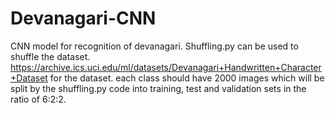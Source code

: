 # Devanagari-CNN
CNN model for recognition of devanagari.
Shuffling.py can be used to shuffle the dataset.
https://archive.ics.uci.edu/ml/datasets/Devanagari+Handwritten+Character+Dataset for the dataset.
each class should have 2000 images which will be split by the shuffling.py code into training, test and validation sets in the ratio of 6:2:2.
